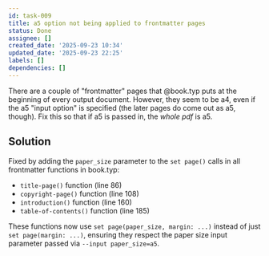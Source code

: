 ```yaml
---
id: task-009
title: a5 option not being applied to frontmatter pages
status: Done
assignee: []
created_date: '2025-09-23 10:34'
updated_date: '2025-09-23 22:25'
labels: []
dependencies: []
---
```


There are a couple of "frontmatter" pages that @book.typ puts at the beginning
of every output document. However, they seem to be a4, even if the a5 "input
option" is specified (the later pages do come out as a5, though). Fix this so
that if a5 is passed in, the _whole pdf_ is a5.

## Solution

Fixed by adding the `paper_size` parameter to the `set page()` calls in all frontmatter functions in book.typ:
- `title-page()` function (line 86)
- `copyright-page()` function (line 108)
- `introduction()` function (line 160)
- `table-of-contents()` function (line 185)

These functions now use `set page(paper_size, margin: ...)` instead of just `set page(margin: ...)`, ensuring they respect the paper size input parameter passed via `--input paper_size=a5`.
